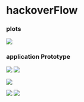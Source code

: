 # hackoverFlow

### plots
![](charts.png)

### application Prototype
![](1.png)
![](2.png)

![](3.png)

![](4.png)
![](hack8.png)

